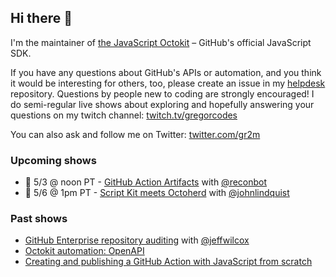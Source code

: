 ## Hi there 👋

I'm the maintainer of [the JavaScript Octokit](https://github.com/octokit/octokit.js/) – GitHub's official JavaScript SDK.

If you have any questions about GitHub's APIs or automation, and you think it would be interesting for others, too, please create an issue in my [helpdesk](https://github.com/gr2m/helpdesk) repository. Questions by people new to coding are strongly encouraged! I do semi-regular live shows about exploring and hopefully answering your questions on my twitch channel: [twitch.tv/gregorcodes](https://www.twitch.tv/gregorcodes)

You can also ask and follow me on Twitter: [twitter.com/gr2m](https://twitter.com/gr2m)

### Upcoming shows

- 📅 5/3 @ noon PT - [GitHub Action Artifacts](https://github.com/gr2m/helpdesk/issues/7) with [@reconbot](https://github.com/reconbot)
- 📅 5/6 @ 1pm PT - [Script Kit meets Octoherd](https://github.com/gr2m/helpdesk/issues/8) with [@johnlindquist](https://github.com/johnlindquist)

### Past shows

- [GitHub Enterprise repository auditing](https://github.com/gr2m/helpdesk/issues/1) with [@jeffwilcox](https://github.com/jeffwilcox)
- [Octokit automation: OpenAPI](https://github.com/gr2m/helpdesk/issues/5)
- [Creating and publishing a GitHub Action with JavaScript from scratch](https://github.com/gr2m/helpdesk/issues/4)
